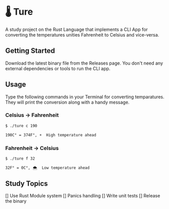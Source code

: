 # 🌡 Ture
A study project on the Rust Language that implements a CLI App for converting the temperatures unities Fahrenheit to Celsius and vice-versa.

## Getting Started
Download the latest binary file from the Releases page. You don't need any external dependencies or tools to run the CLI app.

## Usage
Type the following commands in your Terminal for converting temparatures. They will print the conversion along with a handy message.

### Celsius → Fahrenheit
```sh
$ ./ture c 190

190C° = 374F°, ☀️  High temperature ahead
```

### Fahrenheit → Celsius
```sh
$ ./ture f 32

32F° = 0C°, 🌨  Low temperature ahead
```

## Study Topics
[] Use Rust Module system
[] Panics handling
[] Write unit tests
[] Release the binary